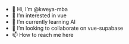 - 👋 Hi, I’m @kweya-mba
- 👀 I’m interested in vue
- 🌱 I’m currently learning AI
- 💞️ I’m looking to collaborate on vue-supabase
- 📫 How to reach me here

<!---
kweya-mba/kweya-mba is a ✨ special ✨ repository because its `README.md` (this file) appears on your GitHub profile.
You can click the Preview link to take a look at your changes.
--->
